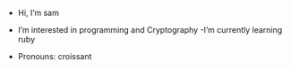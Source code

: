-  Hi, I’m sam
-  I’m interested in programming and Cryptography
-I’m currently learning ruby
  
-  Pronouns: croissant 


<!---
angysammydev/angysammydev is a ✨ special ✨ repository because its `README.md` (thisfile) appears on your GitHub profile.
You can click the Preview link to take a look at your changes.
--->
